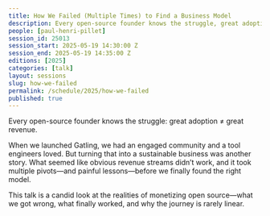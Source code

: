 ```yaml
---
title: How We Failed (Multiple Times) to Find a Business Model
description: Every open-source founder knows the struggle, great adoption does not always mean great revenue.
people: [paul-henri-pillet]
session_id: 25013
session_start: 2025-05-19 14:30:00 Z
session_end: 2025-05-19 14:35:00 Z
editions: [2025]
categories: [talk]
layout: sessions
slug: how-we-failed
permalink: /schedule/2025/how-we-failed
published: true
---
```


Every open-source founder knows the struggle: great adoption ≠ great revenue.

When we launched Gatling, we had an engaged community and a tool engineers loved. But turning that into a 
sustainable business was another story. What seemed like obvious revenue streams didn’t work, and it took 
multiple pivots—and painful lessons—before we finally found the right model.

This talk is a candid look at the realities of monetizing open source—what we got wrong, what finally worked, 
and why the journey is rarely linear.
